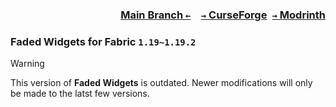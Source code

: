 ### <p align=right>[Main Branch `←`](https://github.com/KrLite/Mod.Faded-Widgets)&emsp;[`→` CurseForge](https://www.curseforge.com/minecraft/mc-mods/faded-widgets)&ensp;[`→` Modrinth](https://modrinth.com/mod/faded-widgets)</p>

### Faded Widgets for Fabric `1.19~1.19.2`

> [!WARNING]
> This version of **Faded Widgets** is outdated. Newer modifications will only be made to the latst few versions.
